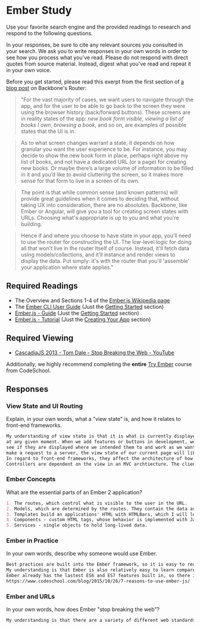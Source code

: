 # Ember Study

Use your favorite search engine and the provided readings to research and
respond to the following questions.

In your responses, be sure to cite any relevant sources you consulted in your
search. We ask you to write responses in your own words in order to see how you
process what you've read. Please do not respond with direct quotes from source
material. Instead, digest what you've read and repeat it in your own voice.

Before you get started, please read this exerpt from the first section of [a
blog post](http://pragmatic-backbone.com/routing-and-controllers) on
    Backbone's Router:

>"For the vast majority of cases, we want users to navigate through the app, and for the user to be able to go back to the screen they were using the browser history (back/forward buttons). These screens are in reality states of the app: *new book form visible*, *viewing a list of books I own*, *browsing a book*, and so on, are examples of possible states that the UI is in.

>As to what screen changes warrant a state, it depends on how granular you want the user experience to be. For instance, you may decide to show the new book form in place, perhaps right above my list of books, and not have a dedicated URL (or a page) for creating new books. Or maybe there’s a large volume of information to be filled in it and you’d like to avoid cluttering the screen, so it makes more sense for that form to live in a screen of its own.

>The point is that while common sense (and known patterns) will provide great guidelines when it comes to deciding that, without taking UX into consideration, there are no absolutes. Backbone, like Ember or Angular, will give you a tool for creating screen states with URLs. Choosing what's appropriate is up to you and what you're building.

>Hence if and where you choose to have state in your app, you’ll need to use the router for constructing the UI. The low-level logic for doing all that won't live in the router itself of course. Instead, it'll fetch data using models/collections, and it’ll instance and render views to display the data. Put simply: it's with the router that you'll 'assemble' your application where state applies."

## Required Readings

-   The Overview and Sections 1-4 of the [Ember.js Wikipedia page](https://en.wikipedia.org/wiki/Ember.js)
-   The [Ember CLI User Guide](http://ember-cli.com/user-guide/) (Just the
[Getting Started](https://ember-cli.com/user-guide/#getting-started) section)
-   [Ember.js - Guide](https://guides.emberjs.com/v2.11.0/getting-started/) (Just the
[Getting Started](https://guides.emberjs.com/v2.11.0/getting-started/) section)
-   [Ember.js - Tutorial](https://guides.emberjs.com/v2.11.0/tutorial/ember-cli/) (Just
the [Creating Your App](https://guides.emberjs.com/v2.11.0/tutorial/ember-cli/) section)

## Required Viewing

-   [CascadiaJS 2013 - Tom Dale - Stop Breaking the Web - YouTube](https://www.youtube.com/watch?v=BQ6at0addi4)

Additionally, we highly recommend completing the **entire** [Try
Ember](https://www.codeschool.com/courses/try-ember) course from CodeSchool.

## Responses

### View State and UI Routing

Explain, in your own words, what a "view state" is, and how it relates to
 front-end frameworks.

```md
My understanding of view state is that it is what is currently displayed on the page
at any given moment. When we add features or buttons in development, we would like to
see if they are displayed where we intended them to and work as we want. Every time we
make a request to a server, the view state of our current page will likely change.
In regard to front-end frameworks, they affect the architecture of how things are rendered,
Controllers are dependent on the view in an MVC archtiecture. The clients controller code has many responsibilities.
```

### Ember Concepts

What are the essential parts of an Ember 2 application?

```md
1. The routes, which control what is visible to the user in the URL.
2. Models, which are determined by the routes. They contain the data associated with the current state of the application.
3. Templates build an applications' HTML with HTMLBars, which I will learn more about.
4. Components - custom HTML tags, whose behavior is implemented with Javascript and HTMLBars define their appearance. Components "own" their data. They can be nested and communicate with their parents components.
5. Services - single objects to hold long-lived data.


```

### Ember in Practice

In your own words, describe why someone would use Ember.

```md
Best practices are built into the Ember framework, so it is easy to reach out to the community that uses Ember, if any changes have been made that they should be awae of.
My understanding is that Ember is also relatively easy to learn compared to other frameworks, so it allows for easier training and larger code bases for teams to work on.
Ember already has the lastest ES6 and ES7 features built in, so there is no need for configuration.
https://www.codeschool.com/blog/2015/10/26/7-reasons-to-use-ember-js/
```

### Ember and URLs

In your own words, how does Ember "stop breaking the web"?

```md
My understanding is that there are a variety of different web standards that sometimes conflict with each other and Ember attempts to solve this issue, by adapting and fitting those standards into its framework and by being involved in the committees that set these standards, so the risk of conflict is mitigated.
```
